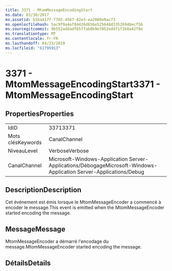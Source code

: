 ```yaml
---
title: 3371 - MtomMessageEncodingStart
ms.date: 03/30/2017
ms.assetid: b1ba417f-f765-4567-82e3-ea2080e0ac73
ms.openlocfilehash: 5ac9f9a4ef84426d656e525648d3352694becf56
ms.sourcegitcommit: 9b552addadfb57fab0b9e7852ed4f1f1b8a42f8e
ms.translationtype: MT
ms.contentlocale: fr-FR
ms.lasthandoff: 04/23/2019
ms.locfileid: "61795913"
---
```

# <a name="3371---mtommessageencodingstart"></a><span data-ttu-id="e490d-102">3371 - MtomMessageEncodingStart</span><span class="sxs-lookup"><span data-stu-id="e490d-102">3371 - MtomMessageEncodingStart</span></span>
## <a name="properties"></a><span data-ttu-id="e490d-103">Properties</span><span class="sxs-lookup"><span data-stu-id="e490d-103">Properties</span></span>  
  
|||  
|-|-|  
|<span data-ttu-id="e490d-104">Id</span><span class="sxs-lookup"><span data-stu-id="e490d-104">ID</span></span>|<span data-ttu-id="e490d-105">3371</span><span class="sxs-lookup"><span data-stu-id="e490d-105">3371</span></span>|  
|<span data-ttu-id="e490d-106">Mots clés</span><span class="sxs-lookup"><span data-stu-id="e490d-106">Keywords</span></span>|<span data-ttu-id="e490d-107">Canal</span><span class="sxs-lookup"><span data-stu-id="e490d-107">Channel</span></span>|  
|<span data-ttu-id="e490d-108">Niveau</span><span class="sxs-lookup"><span data-stu-id="e490d-108">Level</span></span>|<span data-ttu-id="e490d-109">Verbose</span><span class="sxs-lookup"><span data-stu-id="e490d-109">Verbose</span></span>|  
|<span data-ttu-id="e490d-110">Canal</span><span class="sxs-lookup"><span data-stu-id="e490d-110">Channel</span></span>|<span data-ttu-id="e490d-111">Microsoft-Windows-Application Server-Applications/Débogage</span><span class="sxs-lookup"><span data-stu-id="e490d-111">Microsoft-Windows-Application Server-Applications/Debug</span></span>|  
  
## <a name="description"></a><span data-ttu-id="e490d-112">Description</span><span class="sxs-lookup"><span data-stu-id="e490d-112">Description</span></span>  
 <span data-ttu-id="e490d-113">Cet événement est émis lorsque le MtomMessageEncoder a commencé à encoder le message.</span><span class="sxs-lookup"><span data-stu-id="e490d-113">This event is emitted when the MtomMessageEncoder started encoding the message.</span></span>  
  
## <a name="message"></a><span data-ttu-id="e490d-114">Message</span><span class="sxs-lookup"><span data-stu-id="e490d-114">Message</span></span>  
 <span data-ttu-id="e490d-115">MtomMessageEncoder a démarré l'encodage du message.</span><span class="sxs-lookup"><span data-stu-id="e490d-115">MtomMessageEncoder started encoding the message.</span></span>  
  
## <a name="details"></a><span data-ttu-id="e490d-116">Détails</span><span class="sxs-lookup"><span data-stu-id="e490d-116">Details</span></span>

